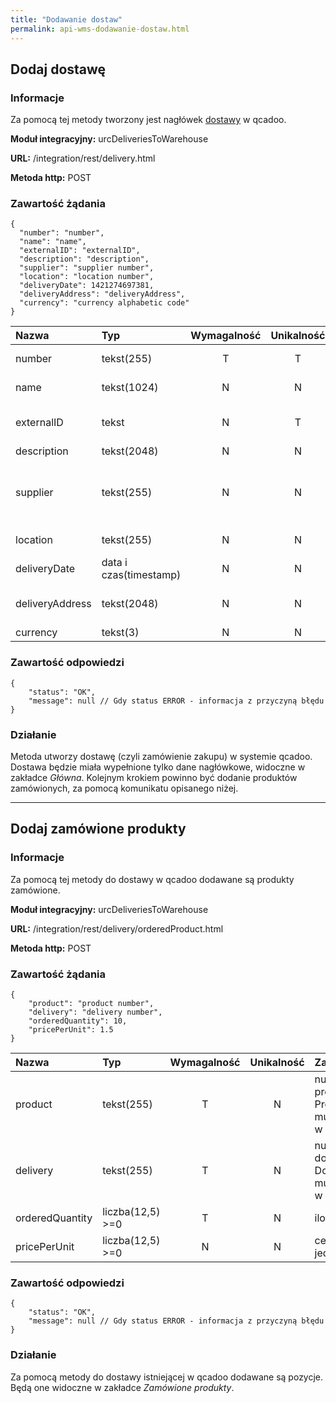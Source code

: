 ```yaml
---
title: "Dodawanie dostaw"
permalink: api-wms-dodawanie-dostaw.html
---
```


## Dodaj dostawę

### Informacje

Za pomocą tej metody tworzony jest nagłówek [dostawy](/dostawy) w qcadoo.

  **Moduł integracyjny:** urcDeliveriesToWarehouse

  **URL:** /integration/rest/delivery.html

  **Metoda http:** POST

### Zawartość żądania
~~~~~~~~
{
  "number": "number",
  "name": "name",
  "externalID": "externalID", 
  "description": "description",
  "supplier": "supplier number",
  "location": "location number",
  "deliveryDate": 1421274697381,
  "deliveryAddress": "deliveryAddress",
  "currency": "currency alphabetic code"
}
~~~~~~~~

Nazwa | Typ                    | Wymagalność | Unikalność | Zawartość
:-|:-----------------------|:-----------:|:----------:|:-
number | tekst(255)             |      T      |     T      | numer dostawy
name | tekst(1024)            |      N      |     N      | nazwa dostawy
externalID | tekst                  |      N      |     T      | id/numer w systemie zewnętrznym
description | tekst(2048)            |      N      |     N      | opis
supplier | tekst(255)             |      N      |     N      | numer dostawcy. Kontrahent musi istnieć w qcadoo.
location | tekst(255)             |      N      |     N      | numer magazynu
deliveryDate | data i czas(timestamp) |      N      |     N      | termin dostawy
deliveryAddress | tekst(2048)            |      N      |     N      | adres docelowy dostawy
currency | tekst(3)               |      N      |     N      | kod waluty

### Zawartość odpowiedzi
~~~~~~~~
{
    "status": "OK",
    "message": null // Gdy status ERROR - informacja z przyczyną błędu
}
~~~~~~~~

### Działanie
Metoda utworzy dostawę (czyli zamówienie zakupu) w systemie qcadoo. Dostawa będzie miała wypełnione tylko dane nagłówkowe, widoczne w zakładce _Główna_. Kolejnym krokiem powinno być dodanie produktów zamówionych, za pomocą komunikatu opisanego niżej.

---

## Dodaj zamówione produkty

### Informacje

Za pomocą tej metody do dostawy w qcadoo dodawane są produkty zamówione.

**Moduł integracyjny:** urcDeliveriesToWarehouse

**URL:** /integration/rest/delivery/orderedProduct.html

**Metoda http:** POST

### Zawartość żądania
~~~~~~~~
{
    "product": "product number",
    "delivery": "delivery number",
    "orderedQuantity": 10,
    "pricePerUnit": 1.5
}
~~~~~~~~

Nazwa | Typ              | Wymagalność | Unikalność | Zawartość
:-|:-----------------|:-----------:|:----------:|:-
product | tekst(255)       |      T      |     N      | numer produktu. Produkt musi istnieć w qcadoo
delivery | tekst(255)       |      T      |     N      | numer dostawy. Dostawa musi istnieć w qcadoo
orderedQuantity | liczba(12,5) >=0 |      T      |     N      | ilość
pricePerUnit | liczba(12,5) >=0 |      N      |     N      | cena jednostkowa

### Zawartość odpowiedzi
~~~~~~~~
{
    "status": "OK",
    "message": null // Gdy status ERROR - informacja z przyczyną błędu
}
~~~~~~~~

### Działanie
Za pomocą metody do dostawy istniejącej w qcadoo dodawane są pozycje. Będą one widoczne w zakładce _Zamówione produkty_.